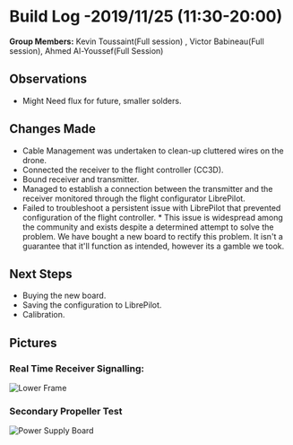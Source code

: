   # Build Log -2019/11/25  (11:30-20:00)
    
   **Group Members:**  Kevin Toussaint(Full session) , Victor Babineau(Full session), Ahmed Al-Youssef(Full Session)
  
   ## Observations
    
   * Might Need flux for future, smaller solders.
   
    
   ## Changes Made
    
   * Cable Management was undertaken to clean-up cluttered wires on the drone.
   * Connected the receiver to the flight controller (CC3D).
   * Bound receiver and transmitter.
   * Managed to establish a connection between the transmitter and the receiver monitored through the flight configurator LibrePilot.
   * Failed to troubleshoot a persistent issue with LibrePilot that prevented configuration of the flight controller.
    * This issue is widespread among the community and exists despite a determined attempt to solve the problem. We have bought a new board to rectify this problem. It isn't a guarantee that it'll function as intended, however its a gamble we took.

   
   ## Next Steps
   
   * Buying the new board.
   * Saving the configuration to LibrePilot.
   * Calibration.
   

   ## Pictures
   
   ### Real Time Receiver Signalling:
    
   ![Lower Frame](https://githubblob/master/docs/img/Lower%20frame.jpg "Lower Frame")
   
   ### Secondary Propeller Test
   
   ![Power Supply Board](https:ower%20supply%20board.jpg  "PSB picture")
